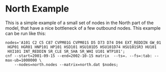 # North Example

This is a simple example of a small set of nodes in the North part of the model, that have a nice bottleneck of a few outbound nodes.  This example can be run like this:

```{bash}
nodes='A101 C2 C5 C87 CVPM01G CVPM01S D5 D73 D74 D94 EXT_REDDIN GW_01
 HGP01 HGR01 HNP101 HP101 HSD101 HSU101D5 HSU101D74 HSU101SR3 HU101
 HXI101 INT_REDDIN SR_CLE SR_SHA SR_WHI U101 WTP101';
cnf --start=2001-09-15 --end=2002-10-15 matrix  --ts=. --fs=:tab: --max-ub=1000000 \
    --nodes=north.nodes --matrix=north.dat $nodes; 
```
